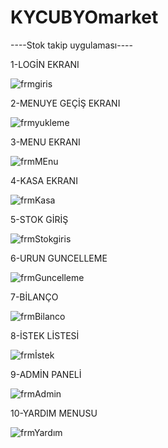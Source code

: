 # KYCUBYOmarket
----Stok takip uygulaması----

1-LOGİN EKRANI

![frmgiris](https://user-images.githubusercontent.com/58458944/210185704-2f63ca64-f450-49ca-a84d-8293d7c8ff9e.png)

2-MENUYE GEÇİŞ EKRANI


![frmyukleme](https://user-images.githubusercontent.com/58458944/210185836-5c9d47c4-dabb-4785-9842-22fa534787a5.png)

3-MENU EKRANI

![frmMEnu](https://user-images.githubusercontent.com/58458944/210185841-db90cd4c-43ad-43ed-af80-62cd9223cc5b.png)

4-KASA EKRANI

![frmKasa](https://user-images.githubusercontent.com/58458944/210185871-6262e217-6b13-473e-ba12-d3141f9d6dc5.png)

5-STOK GİRİŞ 

![frmStokgiris](https://user-images.githubusercontent.com/58458944/210185879-be7312a7-a73f-40a2-bc0f-4ac855492f9d.png)

6-URUN GUNCELLEME

![frmGuncelleme](https://user-images.githubusercontent.com/58458944/210185882-455c8568-c2ec-41f5-9691-c98cbef3c9a4.png)

7-BİLANÇO

![frmBilanco](https://user-images.githubusercontent.com/58458944/210185899-51960186-4d9d-42ae-a631-0eb3de8f5469.png)

8-İSTEK LİSTESİ

![frmİstek](https://user-images.githubusercontent.com/58458944/210185906-96c4b4ff-3b5d-413f-becd-132231e85610.png)


9-ADMİN PANELİ

![frmAdmin](https://user-images.githubusercontent.com/58458944/210185864-200fcf60-d8bf-41e5-8b99-4f6bde173ec3.png)

10-YARDIM MENUSU

![frmYardım](https://user-images.githubusercontent.com/58458944/210185920-40a53043-5a33-4f1f-94f3-79659babb56f.png)
